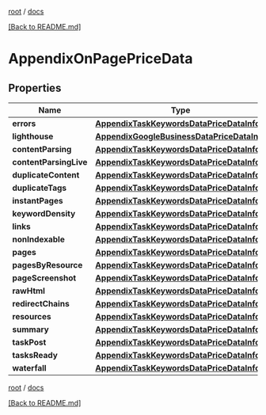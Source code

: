 [root](./../ "root") / [docs](./ "docs")

[[Back to README.md]](./../README.md "[Back to README.md]")

# AppendixOnPagePriceData

## Properties

| Name | Type | Description | Notes |
|------------ | ------------- | ------------- | -------------|
|**errors** | [**AppendixTaskKeywordsDataPriceDataInfo**](AppendixTaskKeywordsDataPriceDataInfo.md) |  |  [optional] |
|**lighthouse** | [**AppendixGoogleBusinessDataPriceDataInfo**](AppendixGoogleBusinessDataPriceDataInfo.md) |  |  [optional] |
|**contentParsing** | [**AppendixTaskKeywordsDataPriceDataInfo**](AppendixTaskKeywordsDataPriceDataInfo.md) |  |  [optional] |
|**contentParsingLive** | [**AppendixTaskKeywordsDataPriceDataInfo**](AppendixTaskKeywordsDataPriceDataInfo.md) |  |  [optional] |
|**duplicateContent** | [**AppendixTaskKeywordsDataPriceDataInfo**](AppendixTaskKeywordsDataPriceDataInfo.md) |  |  [optional] |
|**duplicateTags** | [**AppendixTaskKeywordsDataPriceDataInfo**](AppendixTaskKeywordsDataPriceDataInfo.md) |  |  [optional] |
|**instantPages** | [**AppendixTaskKeywordsDataPriceDataInfo**](AppendixTaskKeywordsDataPriceDataInfo.md) |  |  [optional] |
|**keywordDensity** | [**AppendixTaskKeywordsDataPriceDataInfo**](AppendixTaskKeywordsDataPriceDataInfo.md) |  |  [optional] |
|**links** | [**AppendixTaskKeywordsDataPriceDataInfo**](AppendixTaskKeywordsDataPriceDataInfo.md) |  |  [optional] |
|**nonIndexable** | [**AppendixTaskKeywordsDataPriceDataInfo**](AppendixTaskKeywordsDataPriceDataInfo.md) |  |  [optional] |
|**pages** | [**AppendixTaskKeywordsDataPriceDataInfo**](AppendixTaskKeywordsDataPriceDataInfo.md) |  |  [optional] |
|**pagesByResource** | [**AppendixTaskKeywordsDataPriceDataInfo**](AppendixTaskKeywordsDataPriceDataInfo.md) |  |  [optional] |
|**pageScreenshot** | [**AppendixTaskKeywordsDataPriceDataInfo**](AppendixTaskKeywordsDataPriceDataInfo.md) |  |  [optional] |
|**rawHtml** | [**AppendixTaskKeywordsDataPriceDataInfo**](AppendixTaskKeywordsDataPriceDataInfo.md) |  |  [optional] |
|**redirectChains** | [**AppendixTaskKeywordsDataPriceDataInfo**](AppendixTaskKeywordsDataPriceDataInfo.md) |  |  [optional] |
|**resources** | [**AppendixTaskKeywordsDataPriceDataInfo**](AppendixTaskKeywordsDataPriceDataInfo.md) |  |  [optional] |
|**summary** | [**AppendixTaskKeywordsDataPriceDataInfo**](AppendixTaskKeywordsDataPriceDataInfo.md) |  |  [optional] |
|**taskPost** | [**AppendixTaskKeywordsDataPriceDataInfo**](AppendixTaskKeywordsDataPriceDataInfo.md) |  |  [optional] |
|**tasksReady** | [**AppendixTaskKeywordsDataPriceDataInfo**](AppendixTaskKeywordsDataPriceDataInfo.md) |  |  [optional] |
|**waterfall** | [**AppendixTaskKeywordsDataPriceDataInfo**](AppendixTaskKeywordsDataPriceDataInfo.md) |  |  [optional] |

[root](./../ "root") / [docs](./ "docs")

[[Back to README.md]](./../README.md "[Back to README.md]")